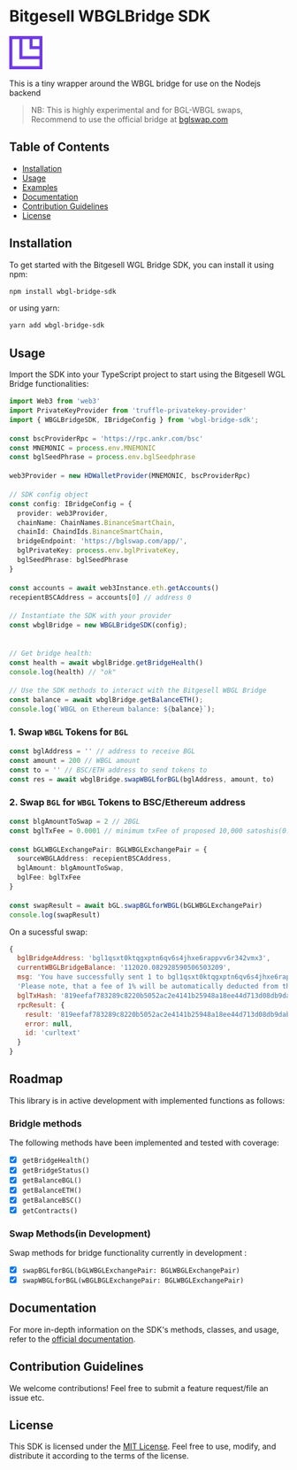 # Bitgesell WBGLBridge SDK
<img src="Icon.png" style="height: 60px;"/>

This is a tiny wrapper around the WBGL bridge for use on the Nodejs backend

> NB: This is highly experimental and for BGL-WBGL swaps, Recommend to use the official bridge at [bglswap.com](https://bglswap.com/)


## Table of Contents

- [Installation](#installation)
- [Usage](#usage)
- [Examples](#examples)
- [Documentation](#documentation)
- [Contribution Guidelines](#contribution-guidelines)
- [License](#license)

## Installation

To get started with the Bitgesell WGL Bridge SDK, you can install it using npm:

```bash
npm install wbgl-bridge-sdk
```

or using yarn:

```bash
yarn add wbgl-bridge-sdk
```

## Usage

Import the SDK into your TypeScript project to start using the Bitgesell WGL Bridge functionalities:

```typescript
import Web3 from 'web3'
import PrivateKeyProvider from 'truffle-privatekey-provider'
import { WBGLBridgeSDK, IBridgeConfig } from 'wbgl-bridge-sdk';

const bscProviderRpc = 'https://rpc.ankr.com/bsc'
const MNEMONIC = process.env.MNEMONIC
const bglSeedPhrase = process.env.bglSeedphrase

web3Provider = new HDWalletProvider(MNEMONIC, bscProviderRpc)

// SDK config object
const config: IBridgeConfig = {
  provider: web3Provider,
  chainName: ChainNames.BinanceSmartChain,
  chainId: ChaindIds.BinanceSmartChain,
  bridgeEndpoint: 'https://bglswap.com/app/',
  bglPrivateKey: process.env.bglPrivateKey,
  bglSeedPhrase: bglSeedPhrase
}

const accounts = await web3Instance.eth.getAccounts()
recepientBSCAddress = accounts[0] // address 0

// Instantiate the SDK with your provider
const wbglBridge = new WBGLBridgeSDK(config);


// Get bridge health:
const health = await wbglBridge.getBridgeHealth()
console.log(health) // "ok"

// Use the SDK methods to interact with the Bitgesell WBGL Bridge
const balance = await wbglBridge.getBalanceETH();
console.log(`WBGL on Ethereum balance: ${balance}`);
```

### 1.  Swap `WBGL` Tokens for `BGL`
```javascript
const bglAddress = '' // address to receive BGL
const amount = 200 // WBGL amount
const to = '' // BSC/ETH address to send tokens to
const res = await wbglBridge.swapWBGLforBGL(bglAddress, amount, to)
```

### 2. Swap `BGL` for `WBGL` Tokens to BSC/Ethereum address

```typescript
const blgAmountToSwap = 2 // 2BGL
const bglTxFee = 0.0001 // minimum txFee of proposed 10,000 satoshis(0.0001BGL)

const bGLWBGLExchangePair: BGLWBGLExchangePair = {
  sourceWBGLAddress: recepientBSCAddress,
  bglAmount: blgAmountToSwap,
  bglFee: bglTxFee
}

const swapResult = await bGL.swapBGLforWBGL(bGLWBGLExchangePair)
console.log(swapResult)

```
On a sucessful swap: 

```javascript
{
  bglBridgeAddress: 'bgl1qsxt0ktqgxptn6qv6s4jhxe6rappvv6r342vmx3',
  currentWBGLBridgeBalance: '112020.082928590506503209',
  msg: 'You have successfully sent 1 to bgl1qsxt0ktqgxptn6qv6s4jhxe6rappvv6r342vmx3 to receive WBGL,  1 fee is charged. The currently available WBGL balance is 112020.082928590506503209. If you send more BGL than is available to complete the exchange, your BGL will be returned to your address.\n' +
  'Please note, that a fee of 1% will be automatically deducted from the transfer amount. This exchange pair is active for 7 days.',
  bglTxHash: '819eefaf783289c8220b5052ac2e4141b25948a18ee44d713d08db9dab634e0f',
  rpcResult: {
    result: '819eefaf783289c8220b5052ac2e4141b25948a18ee44d713d08db9dab634e0f',
    error: null,
    id: 'curltext'
  }
}
```

## Roadmap

This library is in active development with implemented functions as follows:

### Bridgle methods

The following methods have been implemented and tested with coverage:

- [x] `getBridgeHealth()`
- [x] `getBridgeStatus()`
- [x] `getBalanceBGL()`
- [x] `getBalanceETH()`
- [x] `getBalanceBSC()`
- [x] `getContracts()`

### Swap Methods(in Development)

Swap methods for bridge functionality currently in development []():

- [x] `swapBGLforBGL(bGLWBGLExchangePair: BGLWBGLExchangePair)`
- [x] `swapWBGLforBGL(wBGLBGLExchangePair: BGLWBGLExchangePair)`

## Documentation

For more in-depth information on the SDK's methods, classes, and usage, refer to the [official documentation](https://naftalimurgor.github.io/wbgl-brigde-sdk/).

## Contribution Guidelines

We welcome contributions! Feel free to submit a feature request/file an issue etc.

## License

This SDK is licensed under the [MIT License](LICENSE). Feel free to use, modify, and distribute it according to the terms of the license.

